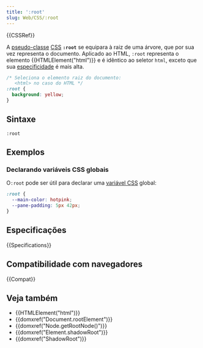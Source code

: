 ```yaml
---
title: ':root'
slug: Web/CSS/:root
---
```

{{CSSRef}}

A [pseudo-classe](/pt-BR/docs/Web/CSS/Pseudo-classes) [CSS](/pt-BR/docs/Web/CSS)  **`:root`** se equipara à raiz de uma árvore, que por sua vez representa o documento. Aplicado ao HTML, `:root` representa o elemento {{HTMLElement("html")}}  e é idêntico ao seletor `html`, exceto que sua [especificidade](/pt-BR/docs/Web/CSS/Specificity) é mais alta.

```css
/* Seleciona o elemento raiz do documento:
   <html> no caso do HTML */
:root {
  background: yellow;
}
```

## Sintaxe

```
:root
```

## Exemplos

### Declarando variáveis CSS globais

O`:root` pode ser útil para declarar uma [variável CSS](/pt-BR/docs/Web/CSS/Using_CSS_custom_properties) global:

```css
:root {
  --main-color: hotpink;
  --pane-padding: 5px 42px;
}
```

## Especificações

{{Specifications}}

## Compatibilidade com navegadores

{{Compat}}

## Veja também

- {{HTMLElement("html")}}
- {{domxref("Document.rootElement")}}
- {{domxref("Node.getRootNode()")}}
- {{domxref("Element.shadowRoot")}}
- {{domxref("ShadowRoot")}}
